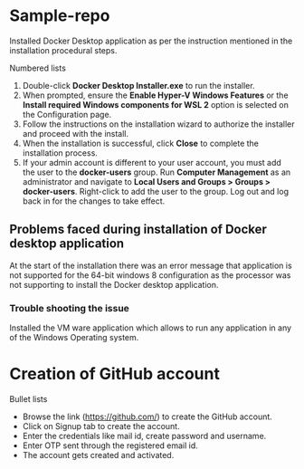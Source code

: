 # Sample-repo

Installed Docker Desktop application as per the instruction mentioned in the installation procedural steps.

Numbered lists 

1. Double-click **Docker Desktop Installer.exe** to run the installer.
2. When prompted, ensure the **Enable Hyper-V Windows Features** or the **Install required Windows components for WSL 2** option is selected on the Configuration page.
3. Follow the instructions on the installation wizard to authorize the installer and proceed with the install.
4. When the installation is successful, click **Close** to complete the installation process.
5. If your admin account is different to your user account, you must add the user to the **docker-users** group. Run **Computer Management** as an administrator and navigate to **Local  Users and Groups > Groups > docker-users**. Right-click to add the user to the group. Log out and log back in for the changes to take effect.

## Problems faced during installation of Docker desktop application

At the start of the installation there was an error message that application is not supported for the 64-bit windows 8 configuration as the processor was not supporting to install the Docker desktop application.

### Trouble shooting the issue 

Installed the VM ware application which allows to run any application in any of the Windows Operating system.

# Creation of GitHub account

Bullet lists 

- Browse the link (https://github.com/) to create the GitHub account.
- Click on Signup tab to create the account.
- Enter the credentials like mail id, create password and username.
- Enter OTP sent through the registered email id.
- The account gets created and activated.

